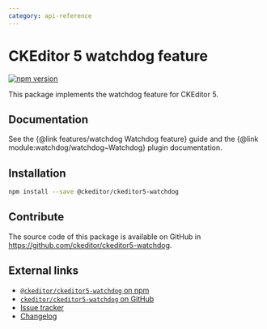 ```yaml
---
category: api-reference
---
```


# CKEditor 5 watchdog feature

[![npm version](https://badge.fury.io/js/%40ckeditor%2Fckeditor5-watchdog.svg)](https://www.npmjs.com/package/@ckeditor/ckeditor5-watchdog)

This package implements the watchdog feature for CKEditor 5.

## Documentation

See the {@link features/watchdog Watchdog feature} guide and the {@link module:watchdog/watchdog~Watchdog} plugin documentation.

## Installation

```bash
npm install --save @ckeditor/ckeditor5-watchdog
```

## Contribute

The source code of this package is available on GitHub in https://github.com/ckeditor/ckeditor5-watchdog.

## External links

* [`@ckeditor/ckeditor5-watchdog` on npm](https://www.npmjs.com/package/@ckeditor/ckeditor5-watchdog)
* [`ckeditor/ckeditor5-watchdog` on GitHub](https://github.com/ckeditor/ckeditor5-watchdog)
* [Issue tracker](https://github.com/ckeditor/ckeditor5-watchdog/issues)
* [Changelog](https://github.com/ckeditor/ckeditor5-watchdog/blob/master/CHANGELOG.md)
